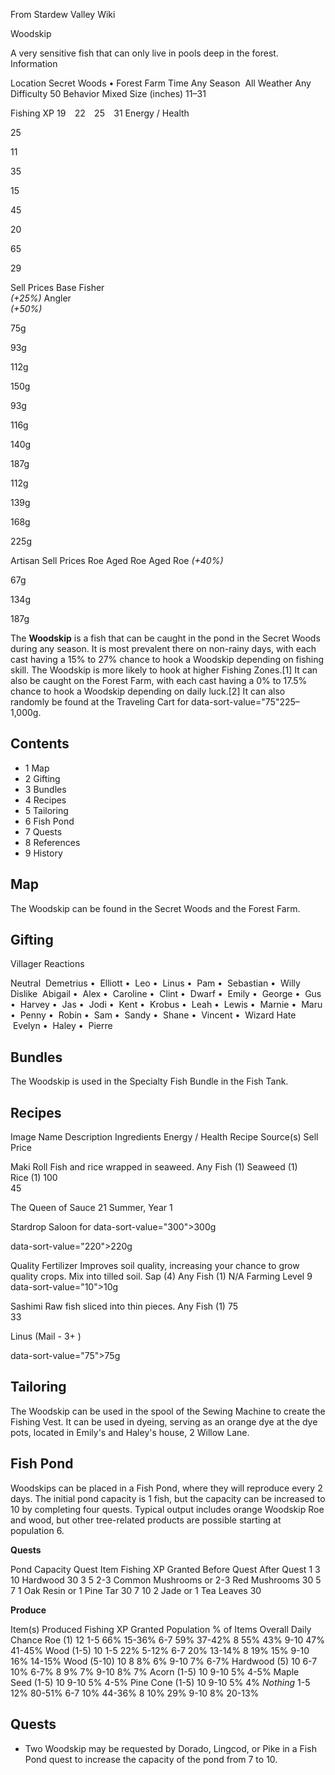 From Stardew Valley Wiki

Woodskip

A very sensitive fish that can only live in pools deep in the forest. Information

Location Secret Woods • Forest Farm Time Any Season  All Weather Any Difficulty 50 Behavior Mixed Size (inches) 11–31

Fishing XP 19    22    25    31 Energy / Health

25

11

35

15

45

20

65

29

Sell Prices Base Fisher  
*(+25%)* Angler  
*(+50%)*

75g

93g

112g

150g

93g

116g

140g

187g

112g

139g

168g

225g

Artisan Sell Prices Roe Aged Roe Aged Roe *(+40%)*

67g

134g

187g

The **Woodskip** is a fish that can be caught in the pond in the Secret Woods during any season. It is most prevalent there on non-rainy days, with each cast having a 15% to 27% chance to hook a Woodskip depending on fishing skill. The Woodskip is more likely to hook at higher Fishing Zones.\[1] It can also be caught on the Forest Farm, with each cast having a 0% to 17.5% chance to hook a Woodskip depending on daily luck.\[2] It can also randomly be found at the Traveling Cart for data-sort-value="75"225–1,000g.

## Contents

- 1 Map
- 2 Gifting
- 3 Bundles
- 4 Recipes
- 5 Tailoring
- 6 Fish Pond
- 7 Quests
- 8 References
- 9 History

## Map

The Woodskip can be found in the Secret Woods and the Forest Farm.

## Gifting

Villager Reactions

Neutral  Demetrius •  Elliott •  Leo •  Linus •  Pam •  Sebastian •  Willy Dislike  Abigail •  Alex •  Caroline •  Clint •  Dwarf •  Emily •  George •  Gus •  Harvey •  Jas •  Jodi •  Kent •  Krobus •  Leah •  Lewis •  Marnie •  Maru •  Penny •  Robin •  Sam •  Sandy •  Shane •  Vincent •  Wizard Hate  Evelyn •  Haley •  Pierre

## Bundles

The Woodskip is used in the Specialty Fish Bundle in the Fish Tank.

## Recipes

Image Name Description Ingredients Energy / Health Recipe Source(s) Sell Price

Maki Roll Fish and rice wrapped in seaweed. Any Fish (1) Seaweed (1) Rice (1) 100  
45

The Queen of Sauce 21 Summer, Year 1

Stardrop Saloon for data-sort-value="300"&gt;300g

data-sort-value="220"&gt;220g

Quality Fertilizer Improves soil quality, increasing your chance to grow quality crops. Mix into tilled soil. Sap (4) Any Fish (1) N/A Farming Level 9 data-sort-value="10"&gt;10g

Sashimi Raw fish sliced into thin pieces. Any Fish (1) 75  
33

Linus (Mail - 3+ )

data-sort-value="75"&gt;75g

## Tailoring

The Woodskip can be used in the spool of the Sewing Machine to create the Fishing Vest. It can be used in dyeing, serving as an orange dye at the dye pots, located in Emily's and Haley's house, 2 Willow Lane.

## Fish Pond

Woodskips can be placed in a Fish Pond, where they will reproduce every 2 days. The initial pond capacity is 1 fish, but the capacity can be increased to 10 by completing four quests. Typical output includes orange Woodskip Roe and wood, but other tree-related products are possible starting at population 6.

**Quests**

Pond Capacity Quest Item Fishing XP Granted Before Quest After Quest 1 3 10 Hardwood 30 3 5 2-3 Common Mushrooms or 2-3 Red Mushrooms 30 5 7 1 Oak Resin or 1 Pine Tar 30 7 10 2 Jade or 1 Tea Leaves 30

**Produce**

Item(s) Produced Fishing XP Granted Population % of Items Overall Daily Chance Roe (1) 12 1-5 66% 15-36% 6-7 59% 37-42% 8 55% 43% 9-10 47% 41-45% Wood (1-5) 10 1-5 22% 5-12% 6-7 20% 13-14% 8 19% 15% 9-10 16% 14-15% Wood (5-10) 10 8 8% 6% 9-10 7% 6-7% Hardwood (5) 10 6-7 10% 6-7% 8 9% 7% 9-10 8% 7% Acorn (1-5) 10 9-10 5% 4-5% Maple Seed (1-5) 10 9-10 5% 4-5% Pine Cone (1-5) 10 9-10 5% 4% *Nothing* 1-5 12% 80-51% 6-7 10% 44-36% 8 10% 29% 9-10 8% 20-13%

## Quests

- Two Woodskip may be requested by Dorado, Lingcod, or Pike in a Fish Pond quest to increase the capacity of the pond from 7 to 10.